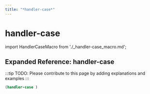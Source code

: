 ```yaml
---
title: "*handler-case*"
---
```


# handler-case

import HandlerCaseMacro from './_handler-case_macro.md';

<HandlerCaseMacro />

## Expanded Reference: handler-case

:::tip
TODO: Please contribute to this page by adding explanations and examples
:::

```lisp
(handler-case )
```
